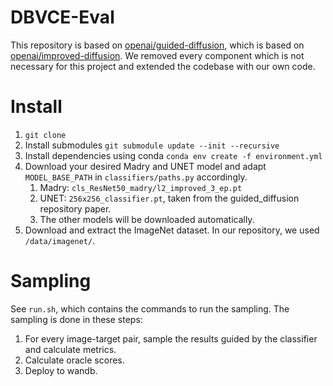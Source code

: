 # DBVCE-Eval
This repository is based on [openai/guided-diffusion](https://github.com/openai/guided-diffusion), which is based on [openai/improved-diffusion](https://github.com/openai/improved-diffusion). We removed every component which is not necessary for this project and extended the codebase with our own code.

# Install
1. `git clone`
2. Install submodules `git submodule update --init --recursive`
3. Install dependencies using conda `conda env create -f environment.yml`
4. Download your desired Madry and UNET model and adapt `MODEL_BASE_PATH` in `classifiers/paths.py` accordingly.
   1. Madry: `cls_ResNet50_madry/l2_improved_3_ep.pt`
   2. UNET: `256x256_classifier.pt`, taken from the guided_diffusion repository paper.
   3. The other models will be downloaded automatically.
5. Download and extract the ImageNet dataset. In our repository, we used `/data/imagenet/`.

# Sampling
See `run.sh`, which contains the commands to run the sampling. The sampling is done in these steps:

1. For every image-target pair, sample the results guided by the classifier and calculate metrics.
3. Calculate oracle scores.
4. Deploy to wandb.